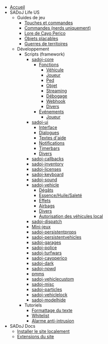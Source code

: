 * [Accueil](/ "Accueil")
* SADoJ Life US
  * Guides de jeu
    * [Touches et commandes](life/guides/keys.md "Touches et commandes")
    * [Commandes (nerds uniquement)](life/guides/commands.md "Commandes (nerds uniquement)")
    * [Lore de Cayo Perico](life/guides/cayoperico.md "Lore de Cayo Perico")
    * [Objets plaçables](life/guides/placeableprops.md "Objets plaçables")
    * [Guerres de territoires](life/guides/turfwars.md "Guerres de territoires")
  * Développement
    * Scripts (framework)
      * [sadoj-core](life/dev/framework/sadoj-core/index.md "sadoj-core")
        * [Fonctions](life/dev/framework/sadoj-core/function/index.md "Fonctions")
          * [Véhicule](life/dev/framework/sadoj-core/function/vehicle.md "Véhicule")
          * [Joueur](life/dev/framework/sadoj-core/function/player.md "Joueur")
          * [Ped](life/dev/framework/sadoj-core/function/ped.md "Ped")
          * [Objet](life/dev/framework/sadoj-core/function/objet.md "Objet")
          * [Streaming](life/dev/framework/sadoj-core/function/streaming.md "Streaming")
          * [Débogage](life/dev/framework/sadoj-core/function/debug.md "Débogage")
          * [Webhook](life/dev/framework/sadoj-core/function/webhook.md "Webhook")
          * [Divers](life/dev/framework/sadoj-core/function/misc.md "Divers")
        * [Événements](life/dev/framework/sadoj-core/events/index.md "Événements")
          * [Joueur](life/dev/framework/sadoj-core/events/player.md "Joueur")
      * [sadoj-ui](life/dev/framework/sadoj-ui/index.md "sadoj-ui")
        * [Interface](life/dev/framework/sadoj-ui/hud.md "Interface")
        * [Dialogues](life/dev/framework/sadoj-ui/dialogue.md "Dialogues")
        * [Textes d'aide](life/dev/framework/sadoj-ui/helptext.md "Textes d'aide")
        * [Notifications](life/dev/framework/sadoj-ui/notification.md "Notifications")
        * [Timerbars](life/dev/framework/sadoj-ui/timerbars.md "Timerbars")
        * [Divers](life/dev/framework/sadoj-ui/misc.md "Divers")
      * [sadoj-callbacks](life/dev/framework/sadoj-callbacks.md "sadoj-callbacks")
      * [sadoj-inventory](life/dev/framework/sadoj-inventory.md "sadoj-inventory")
      * [sadoj-licenses](life/dev/framework/sadoj-licenses.md "sadoj-licenses")
      * [sadoj-keyboard](life/dev/framework/sadoj-keyboard.md "sadoj-keyboard")
      * [sadoj-sound](life/dev/framework/sadoj-sound.md "sadoj-sound")
      * [sadoj-vehicle](life/dev/framework/sadoj-vehicle/index.md "sadoj-vehicle")
        * [Dégâts](life/dev/framework/sadoj-vehicle/damage.md "Dégâts")
        * [Essence/Huile/Saleté](life/dev/framework/sadoj-vehicle/fuel_oil_dirt.md "Essence/Huile/Saleté")
        * [Effets](life/dev/framework/sadoj-vehicle/effects.md "Effets")
        * [Airbags](life/dev/framework/sadoj-vehicle/airbags.md "Airbags")
        * [Divers](life/dev/framework/sadoj-vehicle/misc.md "Divers")
        * [Autorisation des véhicules local](life/dev/framework/sadoj-vehicle/localvehiclepermission.md "Autorisation des véhicules local")
      * [sadoj-dispatch](life/dev/framework/sadoj-dispatch.md "sadoj-dispatch")
      * [Mini-jeux](life/dev/framework/minigames.md "Mini-jeux")
      * [sadoj-persistentprops](life/dev/framework/sadoj-persistentprops.md "sadoj-persistentprops")
      * [sadoj-persistentvehicles](life/dev/framework/sadoj-persistentvehicles.md "sadoj-persistentvehicles")
      * [sadoj-garages](life/dev/framework/sadoj-garages.md "sadoj-garages")
      * [sadoj-police](life/dev/framework/sadoj-police.md "sadoj-police")
      * [sadoj-turfwars](life/dev/framework/sadoj-turfwars.md "sadoj-turfwars")
      * [sadoj-cayoperico](life/dev/framework/sadoj-cayoperico.md "sadoj-cayoperico")
      * [sadoj-dark](life/dev/framework/sadoj-dark.md "sadoj-dark")
      * [sadoj-npwd](life/dev/framework/sadoj-npwd.md "sadoj-npwd")
      * [pmms](life/dev/framework/pmms.md "pmms")
      * [sadoj-vehiclecustom](life/dev/framework/sadoj-vehiclecustom.md "sadoj-vehiclecustom")
      * [sadoj-misc](life/dev/framework/sadoj-misc.md "sadoj-misc")
      * [sadoj-particles](life/dev/framework/sadoj-particles.md "sadoj-particles")
      * [sadoj-vehiclelock](life/dev/framework/sadoj-vehiclelock.md "sadoj-vehiclelock")
      * [sadoj-modelhide](life/dev/framework/sadoj-modelhide.md "sadoj-modelhide")
    * Tutoriels
      * [Formattage du texte](https://wiki.rage.mp/index.php?title=Fonts_and_Colors "Formattage du texte")
      * [Whitelist](life/dev/tutorials/whitelist.md "Whitelist")
      * [Alarme anti-intrusion](life/dev/tutorials/sadoj-motiondetector.md "Alarme anti-intrusion")
* SADoJ Docs
  * [Installer le site localement](sadoj-docs/install.md)
  * [Extensions du site](sadoj-docs/extensions.md)
